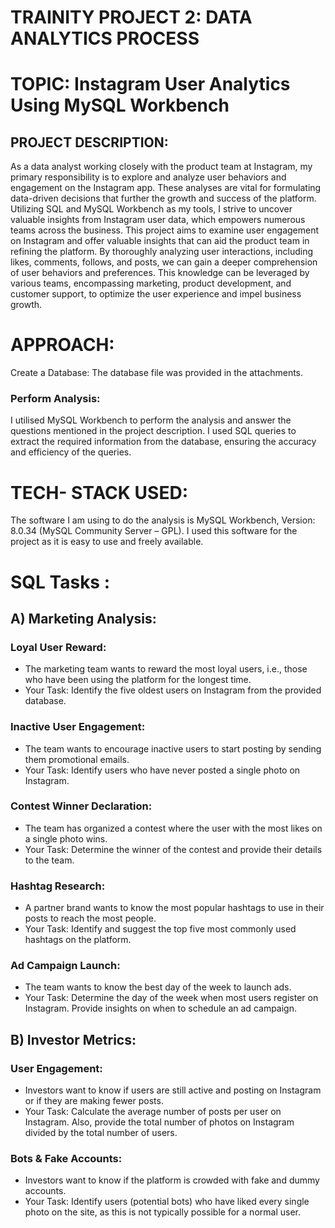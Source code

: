 # TRAINITY PROJECT 2: DATA ANALYTICS PROCESS #
# TOPIC: Instagram User Analytics Using MySQL Workbench #
## PROJECT DESCRIPTION: ##
As a data analyst working closely with the product team at Instagram, my primary responsibility is to explore and analyze user behaviors and engagement on the Instagram app. These analyses are vital for formulating data-driven decisions that further the growth and success of the platform. Utilizing SQL and MySQL Workbench as my tools, I strive to uncover valuable insights from Instagram user data, which empowers numerous teams across the business.
This project aims to examine user engagement on Instagram and offer valuable insights that can aid the product team in refining the platform. By thoroughly analyzing user interactions, including likes, comments, follows, and posts, we can gain a deeper comprehension of user behaviors and
preferences. This knowledge can be leveraged by various teams, encompassing marketing, product development, and customer support, to optimize the user experience and impel business growth.

# APPROACH: #
Create a Database: The database file was provided in the attachments.

### Perform Analysis: ###
I utilised MySQL Workbench to perform the analysis and answer the questions mentioned in the project description. I used SQL queries to extract the required
information from the database, ensuring the accuracy and efficiency of the queries.

# TECH- STACK USED: #
The software I am using to do the analysis is MySQL Workbench, Version: 8.0.34 (MySQL Community Server – GPL). I used this software for the project as it is easy to use and freely available.

# SQL Tasks : #
## A) Marketing Analysis: ##

### Loyal User Reward: ###
+ The marketing team wants to reward the most loyal users, i.e., those who have been using the platform for the longest time.
+ Your Task: Identify the five oldest users on Instagram from the provided database.
### Inactive User Engagement: ###
+ The team wants to encourage inactive users to start posting by sending them promotional emails.
+ Your Task: Identify users who have never posted a single photo on Instagram.
### Contest Winner Declaration: ###
+ The team has organized a contest where the user with the most likes on a single photo wins.
+ Your Task: Determine the winner of the contest and provide their details to the team.
### Hashtag Research: ###
+ A partner brand wants to know the most popular hashtags to use in their posts to reach the most people.
+ Your Task: Identify and suggest the top five most commonly used hashtags on the platform.
### Ad Campaign Launch: ###
+ The team wants to know the best day of the week to launch ads.
+ Your Task: Determine the day of the week when most users register on Instagram. Provide insights on when to schedule an ad campaign.

## B) Investor Metrics: ##

### User Engagement: ###
+ Investors want to know if users are still active and posting on Instagram or if they are making fewer posts.
+ Your Task: Calculate the average number of posts per user on Instagram. Also, provide the total number of photos on Instagram divided by the total number of users.
### Bots & Fake Accounts: ###
+ Investors want to know if the platform is crowded with fake and dummy accounts.
+ Your Task: Identify users (potential bots) who have liked every single photo on the site, as this is not typically possible for a normal user.
